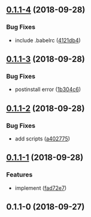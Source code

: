 <a name="0.1.1-4"></a>
## [0.1.1-4](https://github.com/thonatos/Yordles/compare/v0.1.1-3...v0.1.1-4) (2018-09-28)


### Bug Fixes

* include .babelrc ([4121db4](https://github.com/thonatos/Yordles/commit/4121db4))



<a name="0.1.1-3"></a>
## [0.1.1-3](https://github.com/thonatos/Yordles/compare/v0.1.1-2...v0.1.1-3) (2018-09-28)


### Bug Fixes

* postinstall error ([1b304c6](https://github.com/thonatos/Yordles/commit/1b304c6))



<a name="0.1.1-2"></a>
## [0.1.1-2](https://github.com/thonatos/Yordles/compare/v0.1.1-1...v0.1.1-2) (2018-09-28)


### Bug Fixes

* add scripts ([a402775](https://github.com/thonatos/Yordles/commit/a402775))



<a name="0.1.1-1"></a>
## [0.1.1-1](https://github.com/thonatos/Yordles/compare/v0.1.1-0...v0.1.1-1) (2018-09-28)


### Features

* implement ([fad72e7](https://github.com/thonatos/Yordles/commit/fad72e7))



<a name="0.1.1-0"></a>
## 0.1.1-0 (2018-09-27)



